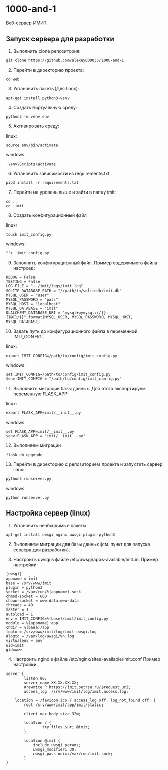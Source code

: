 # 1000-and-1
Веб-сервер ИМИТ.

## Запуск сервера для разработки

1. Выполнить clone репозитория:
```
git clone https://github.com/alexey000035/1000-and-1
```

2. Перейти в директорию проекта:
```
cd web
```

3. Установить пакеты(Для linux):
```
apt-get install python3-venv
```

4. Создать виртуальную среду:
```
python3 -m venv env
```

5. Активировать среду:


linux:
```
source env/bin/activate
```
windows:


```
.\env\Scripts\activate
```
6. Установить зависимости из requirements.txt
```
pip3 install -r requirements.txt
```

7. Перейти на уровень выше и зайти в папку imit:
```
cd ..
cd  imit
```

8. Создать конфигурационный файл

linux:
```
touch imit_config.py
```

windows:
```
"">  imit_config.py
```

9. Заполнить конфигурационный файл. Пример содержимого файла настроек:
```
DEBUG = False
TESTING = False
LOG_FILE = "../imit/logs/imit.log"
SQLITE_DATABASE_PATH = "//path/to/sqlitedb/imit.db"
MYSQL_USER = "user"
MYSQL_PASSWORD = "pass"
MYSQL_HOST = "localhost"
MYSQL_DATABASE = "imit"
QLALCHEMY_DATABASE_URI = "mysql+pymysql://{}:{}@{}/{}".format(MYSQL_USER, MYSQL_PASSWORD, MYSQL_HOST, MYSQL_DATABASE)
```

10. Задать путь до конфигурационного файла в переменной IMIT_CONFIG:


linux:
```
export IMIT_CONFIG=/path/to/config/imit_config.py
```

windows:
```
set IMIT_CONFIG=/path/to/config/imit_config.py
$env:IMIT_CONFIG = "/path/to/config/imit_config.py"
```
11. Выполнить миграции базы данных. Для этого экспортируем переменную FLASK_APP


linux:
```
export FLASK_APP=imit/__init__.py
```

windows:
```
set FLASK_APP=imit/__init__.py
$env:FLASK_APP = "imit/__init__.py"
```
12. Выполняем миграции
```
flask db upgrade
```

13. Перейти в директорию с репозиторием проекта и запустить сервер
linux:
```
python3 runserver.py
```
windows:
```
python runserver.py
```

## Настройка сервер (linux)

1. Установить необходимые пакеты
```
apt-get install uwsgi nginx uwsgi-plugin-python3
```

2. Выполняем миграции для базы данных (см. пункт для запуска сервера для разработки).

3. Настроить uwsgi в файле /etc/uwsgi/apps-available/imit.ini Пример настройки:
```
[uwsgi]
appname = imit
base = /srv/www/imit
plugin = python3
socket = /var/run/%(appname).sock
chmod-socket = 600
chown-socket = www-data:www-data
threads = 40
master = 1
autoload = 1
env = IMIT_CONFIG=%(base)/imit/imit_config.py
module = %(appname):app
chdir = %(base)/app
logto = /srv/www/imit/log/imit-uwsgi.log
#logto = /var/log/uwsgi/%n.log
virtualenv = env
uid=imit
gid=www
```

4. Настроить nginx в файле /etc/nginx/sites-available/imit.conf Пример настройки:
```
server {
        listen 80;
        server_name XX.XX.XX.XX;
        #rewrite ^ https://imit.petrsu.ru/$request_uri;
        access_log  /srv/www/imit/log/imit.access.log;

	location = /favicon.ico { access_log off; log_not_found off; }
        root /srv/www/imit/app/imit/static;

        client_max_body_size 32m;

        location / {
                try_files $uri @imit;
        }

        location @imit {
            include uwsgi_params;
            uwsgi_modifier1 30;
            uwsgi_pass unix:/var/run/imit.sock;
        }
}
```
